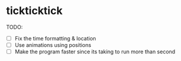 # tickticktick

TODO:
* [ ] Fix the time formatting & location
* [ ] Use animations using positions
* [ ] Make the program faster since its taking to run more than second
<!-- * [x] Add a .gitattributes# tickticktick -->
